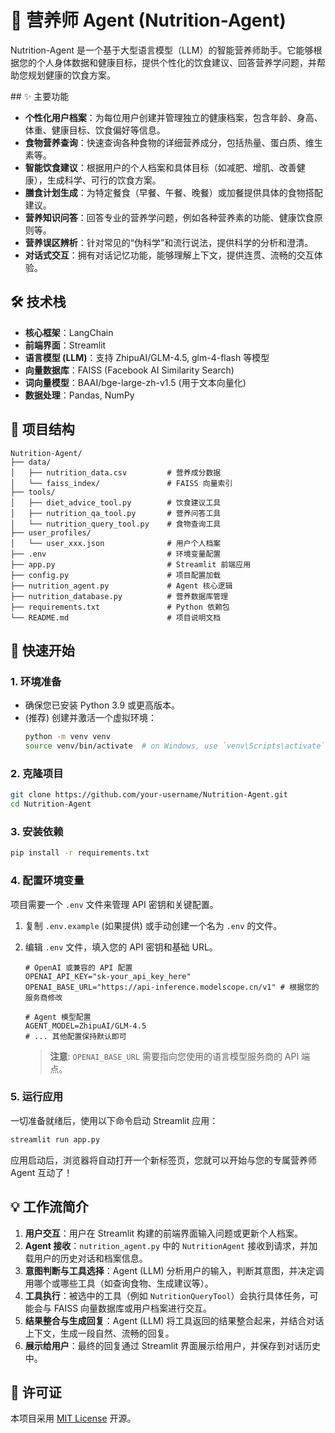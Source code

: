 # 🍎 营养师 Agent (Nutrition-Agent)

Nutrition-Agent 是一个基于大型语言模型（LLM）的智能营养师助手。它能够根据您的个人身体数据和健康目标，提供个性化的饮食建议、回答营养学问题，并帮助您规划健康的饮食方案。

[](https://www.google.com/search?q=https://your-streamlit-app-url.com)  \#\# ✨ 主要功能

  * **个性化用户档案**：为每位用户创建并管理独立的健康档案，包含年龄、身高、体重、健康目标、饮食偏好等信息。
  * **食物营养查询**：快速查询各种食物的详细营养成分，包括热量、蛋白质、维生素等。
  * **智能饮食建议**：根据用户的个人档案和具体目标（如减肥、增肌、改善健康），生成科学、可行的饮食方案。
  * **膳食计划生成**：为特定餐食（早餐、午餐、晚餐）或加餐提供具体的食物搭配建议。
  * **营养知识问答**：回答专业的营养学问题，例如各种营养素的功能、健康饮食原则等。
  * **营养误区辨析**：针对常见的“伪科学”和流行说法，提供科学的分析和澄清。
  * **对话式交互**：拥有对话记忆功能，能够理解上下文，提供连贯、流畅的交互体验。

## 🛠️ 技术栈

  * **核心框架**：LangChain
  * **前端界面**：Streamlit
  * **语言模型 (LLM)**：支持 ZhipuAI/GLM-4.5, glm-4-flash 等模型
  * **向量数据库**：FAISS (Facebook AI Similarity Search)
  * **词向量模型**：BAAI/bge-large-zh-v1.5 (用于文本向量化)
  * **数据处理**：Pandas, NumPy

## 📂 项目结构

```
Nutrition-Agent/
├── data/
│   ├── nutrition_data.csv         # 营养成分数据
│   └── faiss_index/               # FAISS 向量索引
├── tools/
│   ├── diet_advice_tool.py        # 饮食建议工具
│   ├── nutrition_qa_tool.py       # 营养问答工具
│   └── nutrition_query_tool.py    # 食物查询工具
├── user_profiles/
│   └── user_xxx.json              # 用户个人档案
├── .env                           # 环境变量配置
├── app.py                         # Streamlit 前端应用
├── config.py                      # 项目配置加载
├── nutrition_agent.py             # Agent 核心逻辑
├── nutrition_database.py          # 营养数据库管理
├── requirements.txt               # Python 依赖包
└── README.md                      # 项目说明文档
```

## 🚀 快速开始

### 1\. 环境准备

  * 确保您已安装 Python 3.9 或更高版本。
  * (推荐) 创建并激活一个虚拟环境：
    ```bash
    python -m venv venv
    source venv/bin/activate  # on Windows, use `venv\Scripts\activate`
    ```

### 2\. 克隆项目

```bash
git clone https://github.com/your-username/Nutrition-Agent.git
cd Nutrition-Agent
```

### 3\. 安装依赖

```bash
pip install -r requirements.txt
```

### 4\. 配置环境变量

项目需要一个 `.env` 文件来管理 API 密钥和关键配置。

1.  复制 `.env.example` (如果提供) 或手动创建一个名为 `.env` 的文件。

2.  编辑 `.env` 文件，填入您的 API 密钥和基础 URL。

    ```dotenv
    # OpenAI 或兼容的 API 配置
    OPENAI_API_KEY="sk-your_api_key_here"
    OPENAI_BASE_URL="https://api-inference.modelscope.cn/v1" # 根据您的服务商修改

    # Agent 模型配置
    AGENT_MODEL=ZhipuAI/GLM-4.5
    # ... 其他配置保持默认即可
    ```

    > **注意**: `OPENAI_BASE_URL` 需要指向您使用的语言模型服务商的 API 端点。

### 5\. 运行应用

一切准备就绪后，使用以下命令启动 Streamlit 应用：

```bash
streamlit run app.py
```

应用启动后，浏览器将自动打开一个新标签页，您就可以开始与您的专属营养师 Agent 互动了！

## 💡 工作流简介

1.  **用户交互**：用户在 Streamlit 构建的前端界面输入问题或更新个人档案。
2.  **Agent 接收**：`nutrition_agent.py` 中的 `NutritionAgent` 接收到请求，并加载用户的历史对话和档案信息。
3.  **意图判断与工具选择**：Agent (LLM) 分析用户的输入，判断其意图，并决定调用哪个或哪些工具（如查询食物、生成建议等）。
4.  **工具执行**：被选中的工具（例如 `NutritionQueryTool`）会执行具体任务，可能会与 FAISS 向量数据库或用户档案进行交互。
5.  **结果整合与生成回复**：Agent (LLM) 将工具返回的结果整合起来，并结合对话上下文，生成一段自然、流畅的回复。
6.  **展示给用户**：最终的回复通过 Streamlit 界面展示给用户，并保存到对话历史中。

## 📜 许可证

本项目采用 [MIT License](https://opensource.org/licenses/MIT) 开源。

